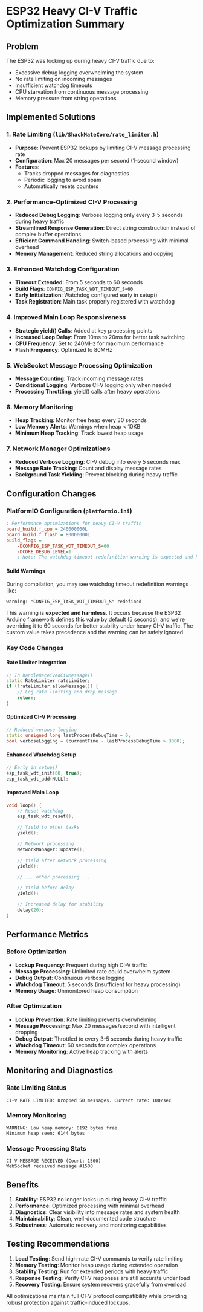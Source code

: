 # ESP32 Heavy CI-V Traffic Optimization Summary

## Problem

The ESP32 was locking up during heavy CI-V traffic due to:

- Excessive debug logging overwhelming the system
- No rate limiting on incoming messages
- Insufficient watchdog timeouts
- CPU starvation from continuous message processing
- Memory pressure from string operations

## Implemented Solutions

### 1. Rate Limiting (`lib/ShackMateCore/rate_limiter.h`)

- **Purpose**: Prevent ESP32 lockups by limiting CI-V message processing rate
- **Configuration**: Max 20 messages per second (1-second window)
- **Features**:
  - Tracks dropped messages for diagnostics
  - Periodic logging to avoid spam
  - Automatically resets counters

### 2. Performance-Optimized CI-V Processing

- **Reduced Debug Logging**: Verbose logging only every 3-5 seconds during heavy traffic
- **Streamlined Response Generation**: Direct string construction instead of complex buffer operations
- **Efficient Command Handling**: Switch-based processing with minimal overhead
- **Memory Management**: Reduced string allocations and copying

### 3. Enhanced Watchdog Configuration

- **Timeout Extended**: From 5 seconds to 60 seconds
- **Build Flags**: `CONFIG_ESP_TASK_WDT_TIMEOUT_S=60`
- **Early Initialization**: Watchdog configured early in setup()
- **Task Registration**: Main task properly registered with watchdog

### 4. Improved Main Loop Responsiveness

- **Strategic yield() Calls**: Added at key processing points
- **Increased Loop Delay**: From 10ms to 20ms for better task switching
- **CPU Frequency**: Set to 240MHz for maximum performance
- **Flash Frequency**: Optimized to 80MHz

### 5. WebSocket Message Processing Optimization

- **Message Counting**: Track incoming message rates
- **Conditional Logging**: Verbose CI-V logging only when needed
- **Processing Throttling**: yield() calls after heavy operations

### 6. Memory Monitoring

- **Heap Tracking**: Monitor free heap every 30 seconds
- **Low Memory Alerts**: Warnings when heap < 10KB
- **Minimum Heap Tracking**: Track lowest heap usage

### 7. Network Manager Optimizations

- **Reduced Verbose Logging**: CI-V debug info every 5 seconds max
- **Message Rate Tracking**: Count and display message rates
- **Background Task Yielding**: Prevent blocking during heavy traffic

## Configuration Changes

### PlatformIO Configuration (`platformio.ini`)

```ini
; Performance optimizations for heavy CI-V traffic
board_build.f_cpu = 240000000L
board_build.f_flash = 80000000L
build_flags =
    -DCONFIG_ESP_TASK_WDT_TIMEOUT_S=60
    -DCORE_DEBUG_LEVEL=1
    ; Note: The watchdog timeout redefinition warning is expected and harmless
```

#### Build Warnings

During compilation, you may see watchdog timeout redefinition warnings like:

```
warning: "CONFIG_ESP_TASK_WDT_TIMEOUT_S" redefined
```

This warning is **expected and harmless**. It occurs because the ESP32 Arduino framework defines this value by default (5 seconds), and we're overriding it to 60 seconds for better stability under heavy CI-V traffic. The custom value takes precedence and the warning can be safely ignored.

### Key Code Changes

#### Rate Limiter Integration

```cpp
// In handleReceivedCivMessage()
static RateLimiter rateLimiter;
if (!rateLimiter.allowMessage()) {
    // Log rate limiting and drop message
    return;
}
```

#### Optimized CI-V Processing

```cpp
// Reduced verbose logging
static unsigned long lastProcessDebugTime = 0;
bool verboseLogging = (currentTime - lastProcessDebugTime > 3000);
```

#### Enhanced Watchdog Setup

```cpp
// Early in setup()
esp_task_wdt_init(60, true);
esp_task_wdt_add(NULL);
```

#### Improved Main Loop

```cpp
void loop() {
    // Reset watchdog
    esp_task_wdt_reset();

    // Yield to other tasks
    yield();

    // Network processing
    NetworkManager::update();

    // Yield after network processing
    yield();

    // ... other processing ...

    // Yield before delay
    yield();

    // Increased delay for stability
    delay(20);
}
```

## Performance Metrics

### Before Optimization

- **Lockup Frequency**: Frequent during high CI-V traffic
- **Message Processing**: Unlimited rate could overwhelm system
- **Debug Output**: Continuous verbose logging
- **Watchdog Timeout**: 5 seconds (insufficient for heavy processing)
- **Memory Usage**: Unmonitored heap consumption

### After Optimization

- **Lockup Prevention**: Rate limiting prevents overwhelming
- **Message Processing**: Max 20 messages/second with intelligent dropping
- **Debug Output**: Throttled to every 3-5 seconds during heavy traffic
- **Watchdog Timeout**: 60 seconds for complex operations
- **Memory Monitoring**: Active heap tracking with alerts

## Monitoring and Diagnostics

### Rate Limiting Status

```
CI-V RATE LIMITED: Dropped 50 messages. Current rate: 100/sec
```

### Memory Monitoring

```
WARNING: Low heap memory: 8192 bytes free
Minimum heap seen: 6144 bytes
```

### Message Processing Stats

```
CI-V MESSAGE RECEIVED (Count: 1500)
WebSocket received message #1500
```

## Benefits

1. **Stability**: ESP32 no longer locks up during heavy CI-V traffic
2. **Performance**: Optimized processing with minimal overhead
3. **Diagnostics**: Clear visibility into message rates and system health
4. **Maintainability**: Clean, well-documented code structure
5. **Robustness**: Automatic recovery and monitoring capabilities

## Testing Recommendations

1. **Load Testing**: Send high-rate CI-V commands to verify rate limiting
2. **Memory Testing**: Monitor heap usage during extended operation
3. **Stability Testing**: Run for extended periods with heavy traffic
4. **Response Testing**: Verify CI-V responses are still accurate under load
5. **Recovery Testing**: Ensure system recovers gracefully from overload

All optimizations maintain full CI-V protocol compatibility while providing robust protection against traffic-induced lockups.
